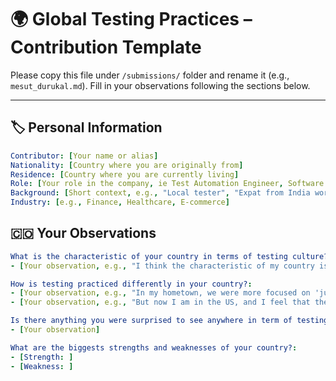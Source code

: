 # 🌍 Global Testing Practices – Contribution Template

Please copy this file under `/submissions/` folder and rename it (e.g., `mesut_durukal.md`). 
Fill in your observations following the sections below.

---

## 🏷 Personal Information

```yaml
Contributor: [Your name or alias]
Nationality: [Country where you are originally from]
Residence: [Country where you are currently living]
Role: [Your role in the company, ie Test Automation Engineer, Software Tester]
Background: [Short context, e.g., "Local tester", "Expat from India working in Germany"]
Industry: [e.g., Finance, Healthcare, E-commerce]
```

## 🇨🇴 Your Observations

```yaml
What is the characteristic of your country in terms of testing culture?:
- [Your observation, e.g., "I think the characteristic of my country is 'Zero-bug policy'"]

How is testing practiced differently in your country?:
- [Your observation, e.g., "In my hometown, we were more focused on 'just testing' than 'just getting things to work'"]
- [Your observation, e.g., "But now I am in the US, and I feel that the US approach emphasizes 'just getting things to work'"]

Is there anything you were surprised to see anywhere in term of testing?:
- [Your observation]

What are the biggests strengths and weaknesses of your country?:
- [Strength: ]
- [Weakness: ]
```